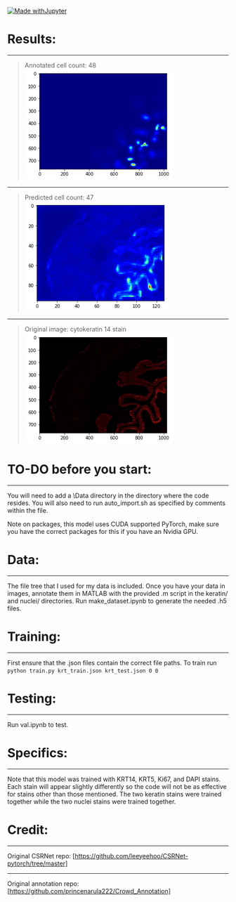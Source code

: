 [![Made withJupyter](https://img.shields.io/badge/Made%20with-Jupyter-orange?style=for-the-badge&logo=Jupyter)](https://jupyter.org/try)

# Results:
___
>Annotated cell count: 48               ![original heatmap](https://github.com/jeffock/ihc_cellcount/blob/temp/README%20Screenshots/originalh5.png)
___
>Predicted cell count: 47               ![model heatmap](https://github.com/jeffock/ihc_cellcount/blob/temp/README%20Screenshots/predictedh5.png)
___
>Original image: cytokeratin 14 stain               ![original image](https://github.com/jeffock/ihc_cellcount/blob/temp/README%20Screenshots/originaljpg.png)

# TO-DO before you start:
___
You will need to add a \Data directory in the directory where the code resides.
You will also need to run auto_import.sh as specified by comments within the file.

Note on packages, this model uses CUDA supported PyTorch, make sure you have the correct packages for this if you have an Nvidia GPU. 

# Data:
___
The file tree that I used for my data is included.
Once you have your data in images, annotate them in MATLAB with the provided .m script in the keratin/ and nuclei/ directories.
Run make_dataset.ipynb to generate the needed .h5 files. 

# Training:
___
First ensure that the .json files contain the correct file paths.
To train run `python train.py krt_train.json krt_test.json 0 0`

# Testing:
___
Run val.ipynb to test.

# Specifics:
___
Note that this model was trained with KRT14, KRT5, Ki67, and DAPI stains. Each stain will appear slightly differently so the code will not be as effective for stains other than those mentioned. The two keratin stains were trained together while the two nuclei stains were trained together. 

# Credit:
___
Original CSRNet repo: [https://github.com/leeyeehoo/CSRNet-pytorch/tree/master] 
___
Original annotation repo: [https://github.com/princenarula222/Crowd_Annotation]


